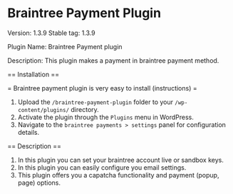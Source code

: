 # Braintree Payment Plugin

Version: 1.3.9
Stable tag: 1.3.9

Plugin Name: Braintree Payment plugin

Description: This plugin makes a payment in braintree payment method.

== Installation ==

= Braintree payment plugin is very easy to install (instructions) =
1. Upload the `/braintree-payment-plugin` folder to your `/wp-content/plugins/` directory.
2. Activate the plugin through the `Plugins` menu in WordPress.
3. Navigate to the `braintree payments > settings` panel for configuration details.

== Description ==
1. In this plugin you can set your braintree account live or sandbox keys.
2. In this plugin you can easily configure you email settings.
3. This plugin offers you a capatcha functionality and payment (popup, page) options.


